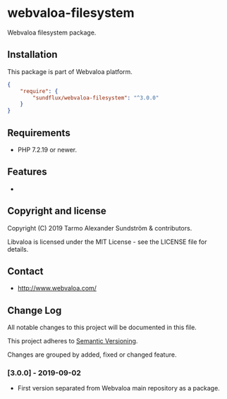 webvaloa-filesystem
========

Webvaloa filesystem package.

## Installation

This package is part of Webvaloa platform.

```json
{
    "require": {
        "sundflux/webvaloa-filesystem": "^3.0.0"
    }
}
```

## Requirements

- PHP 7.2.19 or newer.

## Features

- 

## Copyright and license

Copyright (C) 2019 Tarmo Alexander Sundström & contributors.

Libvaloa is licensed under the MIT License - see the LICENSE file for details.

## Contact

- http://www.webvaloa.com/

## Change Log
All notable changes to this project will be documented in this file.

This project adheres to [Semantic Versioning](http://semver.org/).

Changes are grouped by added, fixed or changed feature.

### [3.0.0] - 2019-09-02
- First version separated from Webvaloa main repository as a package. 

